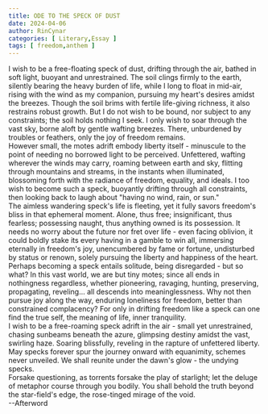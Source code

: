 ```yaml
---
title: ODE TO THE SPECK OF DUST
date: 2024-04-06
author: RinCynar
categories: [ Literary,Essay ]
tags: [ freedom,anthem ]
---
```


I wish to be a free-floating speck of dust, drifting through the air, bathed in soft light, buoyant and unrestrained.
The soil clings firmly to the earth, silently bearing the heavy burden of life, while I long to float in mid-air, rising
with the wind as my companion, pursuing my heart's desires amidst the breezes. Though the soil brims with fertile
life-giving richness, it also restrains robust growth. But I do not wish to be bound, nor subject to any constraints;
the soil holds nothing I seek. I only wish to soar through the vast sky, borne aloft by gentle wafting breezes. There,
unburdened by troubles or feathers, only the joy of freedom remains.
<br>
However small, the motes adrift embody liberty itself - minuscule to the point of needing no borrowed light to be
perceived. Unfettered, wafting wherever the winds may carry, roaming between earth and sky, flitting through mountains
and streams, in the instants when illuminated, blossoming forth with the radiance of freedom, equality, and ideals. I
too wish to become such a speck, buoyantly drifting through all constraints, then looking back to laugh about "having no
wind, rain, or sun."
<br>
The aimless wandering speck's life is fleeting, yet it fully savors freedom's bliss in that ephemeral moment. Alone,
thus free; insignificant, thus fearless; possessing naught, thus anything owned is its possession. It needs no worry
about the future nor fret over life - even facing oblivion, it could boldly stake its every having in a gamble to win
all, immersing eternally in freedom's joy, unencumbered by fame or fortune, undisturbed by status or renown, solely
pursuing the liberty and happiness of the heart.
<br>
Perhaps becoming a speck entails solitude, being disregarded - but so what? In this vast world, we are but tiny motes;
since all ends in nothingness regardless, whether pioneering, ravaging, hunting, preserving, propagating, reveling...
all descends into meaninglessness. Why not then pursue joy along the way, enduring loneliness for freedom, better than
constrained complacency? For only in drifting freedom like a speck can one find the true self, the meaning of life,
inner tranquility.
<br>
I wish to be a free-roaming speck adrift in the air - small yet unrestrained, chasing sunbeams beneath the azure,
glimpsing destiny amidst the vast, swirling haze. Soaring blissfully, reveling in the rapture of unfettered liberty. May
specks forever spur the journey onward with equanimity, schemes never unveiled. We shall reunite under the dawn's glow -
the undying specks.
<br>
Forsake questioning, as torrents forsake the play of starlight; let the deluge of metaphor course through you bodily.
You shall behold the truth beyond the star-field's edge, the rose-tinged mirage of the void.
<br>
--Afterword